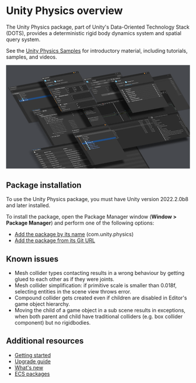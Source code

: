 # Unity Physics overview

The Unity Physics package, part of Unity's Data-Oriented Technology Stack (DOTS), provides a deterministic rigid body dynamics system and spatial query system.

See the [Unity Physics Samples](https://github.com/Unity-Technologies/EntityComponentSystemSamples/tree/master/PhysicsSamples) for introductory material, including tutorials, samples, and videos.

![](images/entities-splash-image.png)

## Package installation

To use the Unity Physics package, you must have Unity version 2022.2.0b8 and later installed.

To install the package, open the Package Manager window (**Window &gt; Package Manager**) and perform one of the following options:

* [Add the package by its name](xref:upm-ui-quick) (com.unity.physics)
* [Add the package from its Git URL](xref:upm-ui-giturl)

## Known issues

* Mesh collider types contacting results in a wrong behaviour by getting glued to each other as if they were joints.
* Mesh collider simplification: if primitive scale is smaller than 0.018f, selecting entities in the scene view throws error.
* Compound collider gets created even if children are disabled in Editor's game object hierarchy.
* Moving the child of a game object in a sub scene results in exceptions, when both parent and child have traditional colliders (e.g. box collider component) but no rigidbodies.

## Additional resources

* [Getting started](getting-started.md)
* [Upgrade guide](upgrade-guide.md)
* [What's new](whats-new.md)
* [ECS packages](ecs-packages.md)
